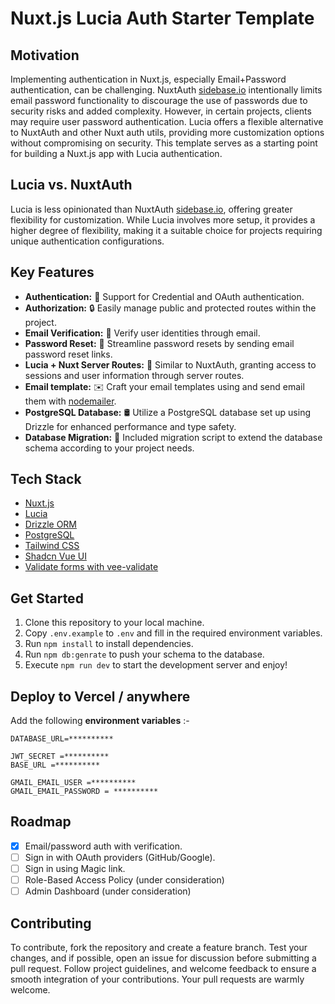 # Nuxt.js Lucia Auth Starter Template

## Motivation

Implementing authentication in Nuxt.js, especially Email+Password authentication, can be challenging. NuxtAuth [sidebase.io](https://auth.sidebase.io/) intentionally limits email password functionality to discourage the use of passwords due to security risks and added complexity. However, in certain projects, clients may require user password authentication. Lucia offers a flexible alternative to NuxtAuth and other Nuxt auth utils, providing more customization options without compromising on security. This template serves as a starting point for building a Nuxt.js app with Lucia authentication.

## Lucia vs. NuxtAuth

Lucia is less opinionated than NuxtAuth [sidebase.io](https://auth.sidebase.io/), offering greater flexibility for customization. While Lucia involves more setup, it provides a higher degree of flexibility, making it a suitable choice for projects requiring unique authentication configurations.

## Key Features

- **Authentication:** 💼 Support for Credential and OAuth authentication.
- **Authorization:** 🔒 Easily manage public and protected routes within the project.
- **Email Verification:** 📧 Verify user identities through email.
- **Password Reset:** 🔑 Streamline password resets by sending email password reset links.
- **Lucia + Nuxt Server Routes:** 🔄 Similar to NuxtAuth, granting access to sessions and user information through server routes.
- **Email template:** ✉️ Craft your email templates using and send email them with [nodemailer](https://nodemailer.com/).
- **PostgreSQL Database:** 🛢️ Utilize a PostgreSQL database set up using Drizzle for enhanced performance and type safety.
- **Database Migration:** 🚀 Included migration script to extend the database schema according to your project needs.

## Tech Stack

- [Nuxt.js](https://nextjs.org)
- [Lucia](https://lucia-auth.com/)
- [Drizzle ORM](https://orm.drizzle.team/)
- [PostgreSQL](https://www.postgresql.org/)
- [Tailwind CSS](https://tailwindcss.com)
- [Shadcn Vue UI](https://www.shadcn-vue.com/)
- [Validate forms with vee-validate](https://vee-validate.logaretm.com/v4/)

## Get Started

1. Clone this repository to your local machine.
2. Copy `.env.example` to `.env` and fill in the required environment variables.
3. Run `npm install` to install dependencies.
4. Run `npm db:genrate` to push your schema to the database.
5. Execute `npm run dev` to start the development server and enjoy!

## Deploy to Vercel / anywhere

Add the following **environment variables** :-

```env
DATABASE_URL=**********

JWT_SECRET =**********
BASE_URL =**********

GMAIL_EMAIL_USER =**********
GMAIL_EMAIL_PASSWORD = **********
```

## Roadmap

- [x] Email/password auth with verification.
- [ ] Sign in with OAuth providers (GitHub/Google).
- [ ] Sign in using Magic link.
- [ ] Role-Based Access Policy (under consideration)
- [ ] Admin Dashboard (under consideration)

## Contributing

To contribute, fork the repository and create a feature branch. Test your changes, and if possible, open an issue for discussion before submitting a pull request. Follow project guidelines, and welcome feedback to ensure a smooth integration of your contributions. Your pull requests are warmly welcome.

